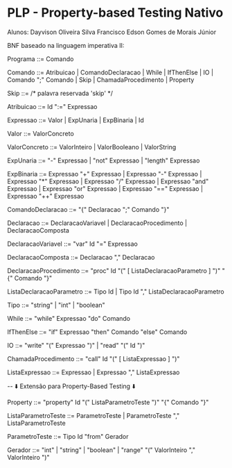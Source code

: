 # PLP - Property-based Testing Nativo

Alunos: 
Dayvison Oliveira Silva
Francisco Edson Gomes de Morais Júnior


BNF baseado na linguagem imperativa II:

Programa ::= Comando

Comando ::= Atribuicao
          | ComandoDeclaracao
          | While
          | IfThenElse
          | IO
          | Comando ";" Comando
          | Skip
          | ChamadaProcedimento
          | Property

Skip ::= /* palavra reservada 'skip' */

Atribuicao ::= Id ":=" Expressao

Expressao ::= Valor 
            | ExpUnaria 
            | ExpBinaria 
            | Id

Valor ::= ValorConcreto

ValorConcreto ::= ValorInteiro 
                | ValorBooleano 
                | ValorString

ExpUnaria ::= "-" Expressao 
            | "not" Expressao 
            | "length" Expressao

ExpBinaria ::= Expressao "+" Expressao
             | Expressao "-" Expressao
             | Expressao "*" Expressao
             | Expressao "/" Expressao
             | Expressao "and" Expressao
             | Expressao "or" Expressao
             | Expressao "==" Expressao
             | Expressao "++" Expressao

ComandoDeclaracao ::= "{" Declaracao ";" Comando "}"

Declaracao ::= DeclaracaoVariavel 
             | DeclaracaoProcedimento 
             | DeclaracaoComposta

DeclaracaoVariavel ::= "var" Id "=" Expressao 

DeclaracaoComposta ::= Declaracao "," Declaracao

DeclaracaoProcedimento ::= "proc" Id "(" [ ListaDeclaracaoParametro ] ")" "{" Comando "}"

ListaDeclaracaoParametro ::= Tipo Id 
                           | Tipo Id "," ListaDeclaracaoParametro

Tipo ::= "string" | "int" | "boolean"

While ::= "while" Expressao "do" Comando

IfThenElse ::= "if" Expressao "then" Comando "else" Comando

IO ::= "write" "(" Expressao ")" 
     | "read" "(" Id ")"

ChamadaProcedimento ::= "call" Id "(" [ ListaExpressao ] ")" 

ListaExpressao ::= Expressao 
                 | Expressao "," ListaExpressao

-- ⬇️ Extensão para Property-Based Testing ⬇️

Property ::= "property" Id "(" ListaParametroTeste ")" "{" Comando "}"

ListaParametroTeste ::= ParametroTeste 
                      | ParametroTeste "," ListaParametroTeste

ParametroTeste ::= Tipo Id "from" Gerador

Gerador ::= "int" 
          | "string" 
          | "boolean" 
          | "range" "(" ValorInteiro "," ValorInteiro ")"
